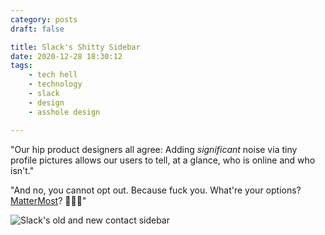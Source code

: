 ```yaml
---
category: posts
draft: false

title: Slack's Shitty Sidebar
date: 2020-12-28 18:30:12
tags:
    - tech hell
    - technology
    - slack
    - design
    - asshole design

---
```


"Our hip product designers all agree: Adding _significant_ noise via tiny profile pictures allows our users to tell, at a glance, who is online and who isn't."

"And no, you cannot opt out. Because fuck you. What're your options? [MatterMost](https://mattermost.com/)? 🖕😂🖕"

![Slack's old and new contact sidebar](/misc/s/slack-shit-design.png)

